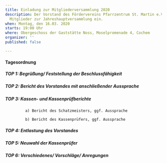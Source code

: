 ```yaml
---
title: Einladung zur Mitgliederversammlung 2020
description: Der Vorstand des Fördervereins Pfarrzentrum St. Martin e.V.lädt alle
  Mitglieder zur Jahreshauptversammlung ein.
when: Montag, den 16.03. 2020
starts: 19:00 Uhr
where: Obergeschoss der Gaststätte Noss, Moselpromenade 4, Cochem
organizer: ''
published: false

---
```

#### Tagesordnung

##### TOP 1: Begrüßung/ Feststellung der Beschlussfähigkeit

##### TOP 2: Bericht des Vorstandes mit anschließender Aussprache

##### TOP 3: Kassen-  und Kassenprüfberichte

             a) Bericht des Schatzmeisters, ggf. Aussprache

             b) Bericht des Kassenprüfers, ggf. Aussprache

#####  TOP 4: Entlastung des Vorstandes

#####  TOP 5: Neuwahl der Kassenprüfer

#####  TOP 6: Verschiedenes/ Vorschläge/ Anregungen                   